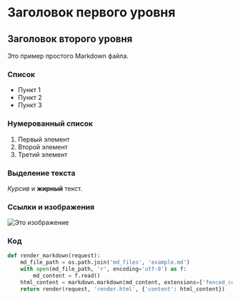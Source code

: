 # Заголовок первого уровня

## Заголовок второго уровня

Это пример простого Markdown файла. 

### Список

- Пункт 1
- Пункт 2
- Пункт 3

### Нумерованный список

1. Первый элемент
2. Второй элемент
3. Третий элемент

### Выделение текста

*Курсив* и **жирный** текст.

### Ссылки и изображения
![Это изображение](https://fresco.wallset.ru/images/detailed/1208/3086.jpg)

### Код

```python
def render_markdown(request):
    md_file_path = os.path.join('md_files', 'example.md')
    with open(md_file_path, 'r', encoding='utf-8') as f:
        md_content = f.read()
    html_content = markdown.markdown(md_content, extensions=['fenced_code', 'codehilite'])
    return render(request, 'render.html', {'content': html_content})
```